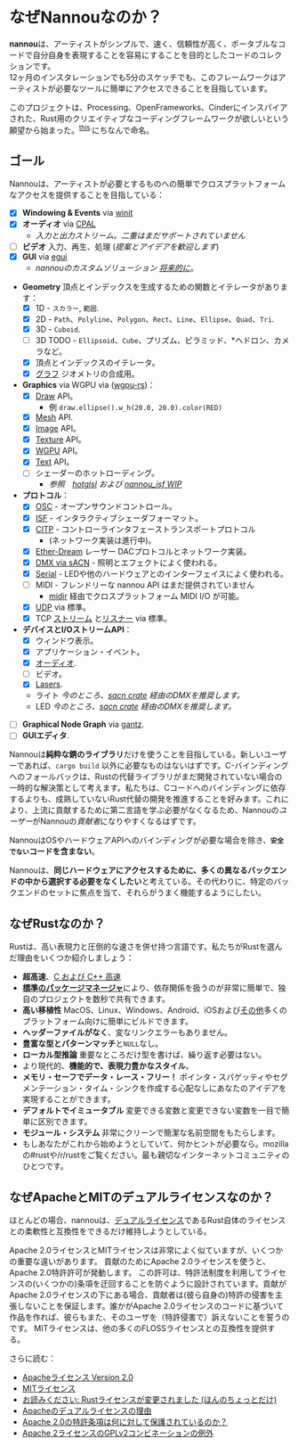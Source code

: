<!-- # Why Nannou? -->
# なぜNannouなのか？

<!-- **nannou** is a collection of code aimed at making it easy for artists to express themselves with simple, fast, reliable, portable code.  Whether working on a 12-month installation or a 5 minute sketch, this framework aims to give artists easy access to the tools they need. -->
**nannou**は、アーティストがシンプルで、速く、信頼性が高く、ポータブルなコードで自分自身を表現することを容易にすることを目的としたコードのコレクションです。  
12ヶ月のインスタレーションでも5分のスケッチでも、このフレームワークはアーティストが必要なツールに簡単にアクセスできることを目指しています。

<!-- The project was started out of a desire for a creative coding framework inspired by Processing, OpenFrameworks and Cinder, but for Rust. <sup>Named after [this](https://www.youtube.com/watch?v=A-Pkx37kYf4).</sup> -->
このプロジェクトは、Processing、OpenFrameworks、Cinderにインスパイアされた、Rust用のクリエイティブなコーディングフレームワークが欲しいという願望から始まった。<sup>[this](https://www.youtube.com/watch?v=A-Pkx37kYf4).</sup>にちなんで命名。

<!-- ## Goals -->
## ゴール

<!-- Nannou aims to provide easy, cross-platform access to the things that artists need: -->
Nannouは、アーティストが必要とするものへの簡単でクロスプラットフォームなアクセスを提供することを目指している：

<!-- - [x] **Windowing & Events** via [winit](https://crates.io/crates/winit).
- [x] **Audio** via [CPAL](https://crates.io/crates/cpal). *Input and
  output streams. Duplex are not yet supported.*
- [ ] **Video** input, playback and processing (*would love suggestions and
  ideas*).
- [x] **GUI** via [egui](https://crates.io/crates/egui). *May switch to a custom
  nannou solution [in the
  future](https://github.com/nannou-org/nannou/issues/383)*.
- **Geometry** with functions and iterators for producing vertices and indices:
  - [x] 1D - `Scalar`, `Range`.
  - [x] 2D - `Path`, `Polyline`, `Polygon`, `Rect`, `Line`, `Ellipse`, `Quad`,
    `Tri`.
  - [x] 3D - `Cuboid`.
  - [ ] 3D TODO - `Ellipsoid`, `Cube`, Prisms, Pyramids, *Hedrons, Camera, etc.
  - [x] Vertex & index iterators.
  - [x] [Graph](https://docs.rs/nannou/latest/nannou/geom/graph/index.html) for
    composing geometry.
- **Graphics** via WGPU (via [wgpu-rs](https://github.com/gfx-rs/wgpu-rs)):
  - [x] [Draw](https://docs.rs/nannou/latest/nannou/draw/index.html) API. E.g.
    `draw.ellipse().w_h(20.0, 20.0).color(RED)`.
  - [x] [Mesh](https://docs.rs/nannou/latest/nannou/mesh/index.html) API.
  - [x] [Image](https://docs.rs/nannou/latest/nannou/image/index.html) API.
  - [x] [Texture](https://docs.rs/nannou/latest/nannou/wgpu/struct.Texture.html) API.
  - [x] [WGPU](https://docs.rs/nannou/latest/nannou/wgpu/index.html) API.
  - [x] [Text](https://docs.rs/nannou/latest/nannou/text/index.html) API.
  - [ ] Shader hot-loading. *See
    [hotglsl](https://github.com/nannou-org/hotglsl) and [nannou_isf
    WIP](https://github.com/nannou-org/nannou/tree/master/nannou_isf)*.
- **Protocols**:
  - [x] [OSC](https://docs.rs/nannou_osc) - Open Sound
    Control.
  - [x] [ISF](https://github.com/nannou-org/isf) - Interactive Shader Format.
  - [x] [CITP](https://github.com/nannou-org/citp) - Controller Interface
    Transport Protocol (network implementation is in progress).
  - [x] [Ether-Dream](https://github.com/nannou-org/ether-dream) Laser DAC
    protocol and network implementation.
  - [x] [DMX via sACN](https://github.com/lschmierer/sacn) - commonly used for
    lighting and effects.
  - [x] [Serial](https://crates.io/crates/serial) - commonly used for
    interfacing with LEDs and other hardware.
  - [ ] MIDI - No friendly nannou API is provided yet, but cross-platform MIDI I/O is possible via [midir](https://crates.io/crates/midir).
  - [x] [UDP](https://doc.rust-lang.org/std/net/struct.UdpSocket.html) via
    std.
  - [x] TCP
    [streams](https://doc.rust-lang.org/std/net/struct.TcpStream.html) and
    [listeners](https://doc.rust-lang.org/std/net/struct.TcpListener.html)
    via std.
- **Device & I/O stream APIs**:
  - [x] Windowing.
  - [x] Application events.
  - [x] [Audio](https://docs.rs/nannou/latest/nannou/app/struct.Audio.html).
  - [ ] Video.
  - [x] [Lasers](https://github.com/nannou-org/nannou/tree/master/nannou_laser).
  - [ ] Lights. *For now, we recommend DMX via the [sacn crate](https://docs.rs/sacn/0.4.4/sacn/).*
  - [ ] LEDs. *For now, we recommend DMX via the [sacn crate](https://docs.rs/sacn/0.4.4/sacn/).*
- [ ] **Graphical Node Graph** via [gantz](https://github.com/nannou-org/gantz).
- [ ] **GUI Editor**. -->

- [x] **Windowing & Events** via [winit](https://crates.io/crates/winit)
- [x] **オーディオ** via [CPAL](https://crates.io/crates/cpal)
  - *入力と出力ストリーム。二重はまだサポートされていません*
- [ ] **ビデオ** 入力、再生、処理 (*提案とアイデアを歓迎します*)
- [x] **GUI** via [egui](https://crates.io/crates/egui) 
  - *nannouのカスタムソリューション [将来的に](https://github.com/nannou-org/nannou/issues/383)*。
- **Geometry** 頂点とインデックスを生成するための関数とイテレータがあります：
  - [x] 1D - `スカラー`, `範囲`.
  - [x] 2D - `Path`、`Polyline`、`Polygon`、`Rect`、`Line`、`Ellipse`、`Quad`、`Tri`.
  - [x] 3D - `Cuboid`.
  - [ ] 3D TODO - `Ellipsoid`、`Cube`、プリズム、ピラミッド、*ヘドロン、カメラなど。
  - [x] 頂点とインデックスのイテレータ。
  - [x] [グラフ](https://docs.rs/nannou/latest/nannou/geom/graph/index.html) ジオメトリの合成用。
- **Graphics** via WGPU  via ([wgpu-rs](https://github.com/gfx-rs/wgpu-rs))：
  - [x] [Draw](https://docs.rs/nannou/latest/nannou/draw/index.html) API。
    - 例 `draw.ellipse().w_h(20.0, 20.0).color(RED)`
  - [x] [Mesh](https://docs.rs/nannou/latest/nannou/mesh/index.html) API.
  - [x] [Image](https://docs.rs/nannou/latest/nannou/image/index.html) API。
  - [x] [Texture](https://docs.rs/nannou/latest/nannou/wgpu/struct.Texture.html) API。
  - [x] [WGPU](https://docs.rs/nannou/latest/nannou/wgpu/index.html) API。
  - [x] [Text](https://docs.rs/nannou/latest/nannou/text/index.html) API。
  - [ ] シェーダーのホットローディング。
    - *参照　[hotglsl](https://github.com/nannou-org/hotglsl) および [nannou_isf WIP](https://github.com/nannou-org/nannou/tree/master/nannou_isf)*
- **プロトコル**：
  - [x] [OSC](https://docs.rs/nannou_osc) - オープンサウンドコントロール。
  - [x] [ISF](https://github.com/nannou-org/isf) - インタラクティブシェーダフォーマット。
  - [x] [CITP](https://github.com/nannou-org/citp) - コントローラインタフェーストランスポートプロトコル
    - (ネットワーク実装は進行中)。
  - [x] [Ether-Dream](https://github.com/nannou-org/ether-dream) レーザー DACプロトコルとネットワーク実装。
  - [x] [DMX via sACN](https://github.com/lschmierer/sacn) - 照明とエフェクトによく使われる。
  - [x] [Serial](https://crates.io/crates/serial) - LEDや他のハードウェアとのインターフェイスによく使われる。
  - [ ] MIDI - フレンドリーな nannou API はまだ提供されていません
    - [midir](https://crates.io/crates/midir) 経由でクロスプラットフォーム MIDI I/O が可能。
  - [x] [UDP](https://doc.rust-lang.org/std/net/struct.UdpSocket.html) via 標準。
  - [x] TCP [ストリーム](https://doc.rust-lang.org/std/net/struct.TcpStream.html) と[リスナー](https://doc.rust-lang.org/std/net/struct.TcpListener.html) via 標準。
- **デバイスとI/OストリームAPI**：
  - [x] ウィンドウ表示。
  - [x] アプリケーション・イベント。
  - [x] [オーディオ](https://docs.rs/nannou/latest/nannou/app/struct.Audio.html).
  - [ ] ビデオ。
  - [x] [Lasers](https://github.com/nannou-org/nannou/tree/master/nannou_laser).
  - ライト *今のところ、[sacn crate](https://docs.rs/sacn/0.4.4/sacn/) 経由のDMXを推奨します。*
  - LED *今のところ、[sacn crate](https://docs.rs/sacn/0.4.4/sacn/) 経由のDMXを推奨します。*
- [ ] **Graphical Node Graph** via [gantz](https://github.com/nannou-org/gantz).
- [ ] **GUIエディタ**.

<!-- Nannou aims to **use only pure-rust libraries**. As a new user you should require nothing more than `cargo build` to get going. Falling back to C-bindings will be considered as a temporary solution in the case that there are no Rust alternatives yet in development. We prefer to drive forward development of less mature rust-alternatives than depend on bindings to C code. This should make it easier for nannou *users* to become nannou *contributors* as they do not have to learn a second language in order to contribute upstream. -->
Nannouは**純粋な錆のライブラリ**だけを使うことを目指している。新しいユーザーであれば、`cargo build` 以外に必要なものはないはずです。C-バインディングへのフォールバックは、Rustの代替ライブラリがまだ開発されていない場合の一時的な解決策として考えます。私たちは、Cコードへのバインディングに依存するよりも、成熟していないRust代替の開発を推進することを好みます。これにより、上流に貢献するために第二言語を学ぶ必要がなくなるため、Nannouの*ユーザー*がNannouの*貢献者*になりやすくなるはずです。

<!-- Nannou **will not contain `unsafe` code** with the exception of bindings to operating systems or hardware APIs if necessary. -->
NannouはOSやハードウェアAPIへのバインディングが必要な場合を除き、**`安全でない`コードを含まない**。

<!-- Nannou wishes to **remove the need to decide between lots of different backends that provide access to the same hardware**. Instead, we want to focus on a specific set of backends and make sure that they work well. -->
Nannouは、**同じハードウェアにアクセスするために、多くの異なるバックエンドの中から選択する必要をなくしたい**と考えている。その代わりに、特定のバックエンドのセットに焦点を当て、それらがうまく機能するようにしたい。

<!-- ## Why Rust? -->
## なぜRustなのか？

<!-- Rust is a language that is both highly expressive and blazingly fast. Here are some of the reasons why we choose to use it: -->
Rustは、高い表現力と圧倒的な速さを併せ持つ言語です。私たちがRustを選んだ理由をいくつか紹介しましょう：

<!-- - **Super fast**, as in [C and C++ fast](https://benchmarksgame-team.pages.debian.net/benchmarksgame/fastest/rust-gpp.html).
- [**A standard package manager**](https://crates.io/) that makes it very easy to handle dependencies and share your own projects in seconds.
- **Highly portable.** Easily build for MacOS, Linux, Windows, Android, iOS and [so many others](https://forge.rust-lang.org/platform-support.html).
- **No header files** and no weird linking errors.
- **Sum Types and Pattern Matching** and no `NULL`.
- **Local type inference**. Only write types where it matters, no need to repeat yourself.
- A more modern, **ƒunctional and expressive style**.
- **Memory safe and data-race-free!** Get your ideas down without the fear of creating pointer spaghetti or segfault time-sinks.
- **Immutability by default.** Easily distinguish between variables that can change and those that can't at a glance.
- **Module system** resulting in very clean and concise name spaces.
- One of the kindest internet communities we've come across. Please visit mozilla's #rust or /r/rust if you're starting out and need any pointers. -->
- **超高速**、[C および C++ 高速](https://benchmarksgame-team.pages.debian.net/benchmarksgame/fastest/rust-gpp.html) 
- [**標準のパッケージマネージャ**](https://crates.io/)により、依存関係を扱うのが非常に簡単で、独自のプロジェクトを数秒で共有できます。
- **高い移植性** MacOS、Linux、Windows、Android、iOSおよび[その他](https://forge.rust-lang.org/platform-support.html)多くのプラットフォーム向けに簡単にビルドできます。
- **ヘッダーファイルがなく**、変なリンクエラーもありません。
- **豊富な型とパターンマッチ**と`NULL`なし。
- **ローカル型推論** 重要なところだけ型を書けば、繰り返す必要はない。
- より現代的、**機能的で、表現力豊かなスタイル**。
- **メモリ・セーフでデータ・レース・フリー！** ポインタ・スパゲッティやセグメンテーション・タイム・シンクを作成する心配なしにあなたのアイデアを実現することができます。
- **デフォルトでイミュータブル** 変更できる変数と変更できない変数を一目で簡単に区別できます。
- **モジュール・システム** 非常にクリーンで簡潔な名前空間をもたらします。
- もしあなたがこれから始めようとしていて、何かヒントが必要なら。mozillaの#rustや/r/rustをご覧ください。最も親切なインターネットコミュニティのひとつです。

<!-- ## Why the Apache/MIT dual licensing? -->
## なぜApacheとMITのデュアルライセンスなのか？

<!-- For the most part, nannou is trying to maintain as much flexibility and compatibility with the licensing of Rust itself, which is also [dual licensed](https://www.rust-lang.org/policies/licenses). -->
ほとんどの場合、nannouは、[デュアルライセンス](https://www.rust-lang.org/policies/licenses)であるRust自体のライセンスとの柔軟性と互換性をできるだけ維持しようとしている。

<!-- The Apache 2.0 and MIT license are very similar, but have a few key differences.
Using the Apache 2.0 license for contributions triggers the Apache 2.0 patent grant.
This grant is designed to protect against leveraging the patent law system to bypass(some) terms of the license. If the contribution is under the Apache 2.0 license, the contributor assures that they will not claim a violation of (their own) patents. If someone makes a work based on Apache 2.0 licensed code, they in turn also vow to not sue their users (for patent infringement).
The MIT license provides compatibility with a lot of other FLOSS licenses. -->
Apache 2.0ライセンスとMITライセンスは非常によく似ていますが、いくつかの重要な違いがあります。
貢献のためにApache 2.0ライセンスを使うと、Apache 2.0特許許可が発動します。
この許可は、特許法制度を利用してライセンスの(いくつかの)条項を迂回することを防ぐように設計されています。貢献がApache 2.0ライセンスの下にある場合、貢献者は(彼ら自身の)特許の侵害を主張しないことを保証します。誰かがApache 2.0ライセンスのコードに基づいて作品を作れば、彼らもまた、そのユーザを（特許侵害で）訴えないことを誓うのです。
MITライセンスは、他の多くのFLOSSライセンスとの互換性を提供する。

<!-- Further reading: -->
さらに読む：

* [Apacheライセンス Version 2.0](https://opensource.org/licenses/Apache-2.0)
* [MITライセンス](https://opensource.org/licenses/MIT)
* [お読みください: Rustライセンスが変更されました (ほんのちょっとだけ)](https://mail.mozilla.org/pipermail/rust-dev/2012-November/002664.html)
* [Apacheのデュアルライセンスの理由](https://internals.rust-lang.org/t/rationale-of-apache-dual-licensing/8952)
* [Apache 2.0の特許条項は何に対して保護されているのか？](https://opensource.stackexchange.com/questions/1881/against-what-does-the-apache-2-0-patent-clause-protect)
* [Apache 2ライセンスのGPLv2コンビネーションの例外](https://blog.gerv.net/2016/09/gplv2-combination-exception-for-the-apache-2-license/)

